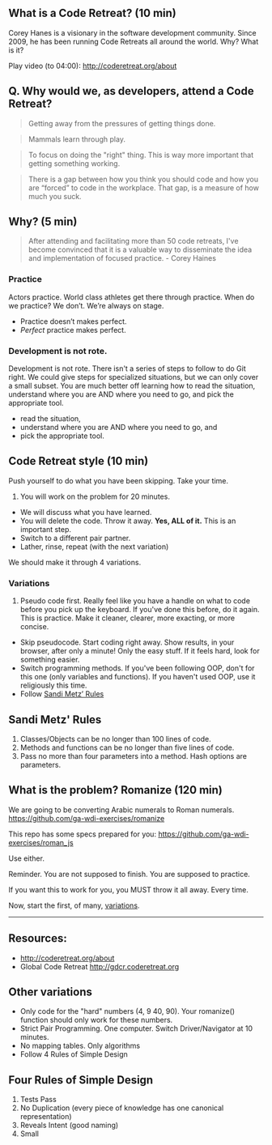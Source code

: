## What is a Code Retreat? (10 min)

Corey Hanes is a visionary in the software development community.  Since 2009, he has been running Code Retreats all around the world.  Why?  What is it?

Play video (to 04:00): http://coderetreat.org/about

Q. Why would we, as developers, attend a Code Retreat?
---

> Getting away from the pressures of getting things done.

> Mammals learn through play.

> To focus on doing the "right" thing. This is way more important that getting something working.

> There is a gap between how you think you should code and how you are “forced” to code in the workplace.  That gap, is a measure of how much you suck.

## Why? (5 min)

> After attending and facilitating more than 50 code retreats, I've become convinced that it is a valuable way to disseminate the idea and implementation of focused practice. - Corey Haines


### Practice

Actors practice. World class athletes get there through practice.  When do we practice?  We don’t.  We’re always on stage.

- Practice doesn’t makes perfect.
- *Perfect* practice makes perfect.

### Development is not rote.

Development is not rote. There isn't a series of steps to follow to do Git right. We could give steps for specialized situations, but we can only cover a small subset. You are much better off learning how to read the situation, understand where you are AND where you need to go, and pick the appropriate tool.

- read the situation,
- understand where you are AND where you need to go, and
- pick the appropriate tool.



## Code Retreat style (10 min)

Push yourself to do what you have been skipping.  Take your time.

1. You will work on the problem for 20 minutes.
- We will discuss what you have learned.
- You will delete the code.  Throw it away.  **Yes, ALL of it.** This is an important step.
- Switch to a different pair partner.
- Lather, rinse, repeat (with the next variation)

We should make it through 4 variations.


### Variations

1. Pseudo code first.  Really feel like you have a handle on what to code before you pick up the keyboard.  If you've done this before, do it again.  This is practice.  Make it cleaner, clearer, more exacting, or more concise.
- Skip pseudocode.  Start coding right away.  Show results, in your browser, after only a minute!  Only the easy stuff.  If it feels hard, look for something easier.
- Switch programming methods.  If you've been following OOP, don't for this one (only variables and functions).  If you haven't used OOP, use it religiously this time.
- Follow [Sandi Metz’ Rules](https://robots.thoughtbot.com/sandi-metz-rules-for-developers)


## Sandi Metz' Rules
1. Classes/Objects can be no longer than 100 lines of code.
2. Methods and functions can be no longer than five lines of code.
3. Pass no more than four parameters into a method. Hash options are parameters.

## What is the problem? Romanize (120 min)

We are going to be converting Arabic numerals to Roman numerals.
https://github.com/ga-wdi-exercises/romanize

This repo has some specs prepared for you: https://github.com/ga-wdi-exercises/roman_js

Use either.

Reminder. You are not supposed to finish.  You are supposed to practice.

If you want this to work for you, you MUST throw it all away.  Every time.

Now, start the first, of many, [variations](#variations).


---

## Resources:

- http://coderetreat.org/about
- Global Code Retreat http://gdcr.coderetreat.org

## Other variations

- Only code for the "hard" numbers (4, 9 40, 90).  Your romanize() function should only work for these numbers.
- Strict Pair Programming.  One computer.  Switch Driver/Navigator at 10 minutes.
- No mapping tables.  Only algorithms
- Follow 4 Rules of Simple Design

## Four Rules of Simple Design
1. Tests Pass
2. No Duplication (every piece of knowledge has one canonical representation)
3. Reveals Intent (good naming)
4. Small
